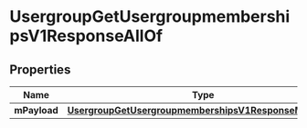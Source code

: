 

# UsergroupGetUsergroupmembershipsV1ResponseAllOf


## Properties

| Name | Type | Description | Notes |
|------------ | ------------- | ------------- | -------------|
|**mPayload** | [**UsergroupGetUsergroupmembershipsV1ResponseMPayload**](UsergroupGetUsergroupmembershipsV1ResponseMPayload.md) |  |  |



